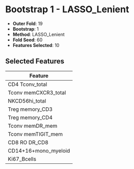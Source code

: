 # Bootstrap 1 - LASSO_Lenient

- **Outer Fold**: 19
- **Bootstrap**: 1
- **Method**: LASSO_Lenient
- **Fold Seed**: 60
- **Features Selected**: 10

## Selected Features

| Feature |
|---------|
| CD4 Tconv_total |
| Tconv memCXCR3_total |
| NKCD56hi_total |
| Treg memory_CD3 |
| Treg memory_CD4 |
| Tconv memDR_mem |
| Tconv memTIGIT_mem |
| CD8 RO DR_CD8 |
| CD14+16+mono_myeloid |
| Ki67_Bcells |
